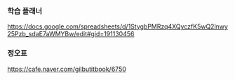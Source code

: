 ### 학습 플래너
https://docs.google.com/spreadsheets/d/1StygbPMRzq4XQyczfK5wQ2lnwy25Pzb_sdaE7aWMYBw/edit#gid=191130456

### 정오표
https://cafe.naver.com/gilbutitbook/6750